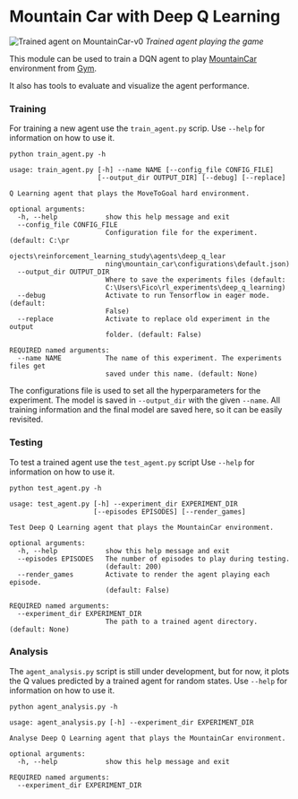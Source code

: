 # Mountain Car with Deep Q Learning

![Trained agent on MountainCar-v0](https://s7.gifyu.com/images/trained_agent.gif)
*Trained agent playing the game*

This module can be used to train a DQN agent to play [MountainCar](https://gym.openai.com/envs/MountainCar-v0/) environment from [Gym](https://gym.openai.com/).

It also has tools to evaluate and visualize the agent performance.

### Training

For training a new agent use the `train_agent.py` scrip. 
Use `--help` for information on how to use it.

```
python train_agent.py -h

usage: train_agent.py [-h] --name NAME [--config_file CONFIG_FILE]
                      [--output_dir OUTPUT_DIR] [--debug] [--replace]

Q Learning agent that plays the MoveToGoal hard environment.

optional arguments:
  -h, --help            show this help message and exit
  --config_file CONFIG_FILE
                        Configuration file for the experiment. (default: C:\pr
                        ojects\reinforcement_learning_study\agents\deep_q_lear
                        ning\mountain_car\configurations\default.json)
  --output_dir OUTPUT_DIR
                        Where to save the experiments files (default:
                        C:\Users\Fico\rl_experiments\deep_q_learning)
  --debug               Activate to run Tensorflow in eager mode. (default:
                        False)
  --replace             Activate to replace old experiment in the output
                        folder. (default: False)

REQUIRED named arguments:
  --name NAME           The name of this experiment. The experiments files get
                        saved under this name. (default: None)
```

The configurations file is used to set all the hyperparameters for the experiment.
The model is saved in `--output_dir` with the given `--name`.
All training information and the final model are saved here, so it can be easily revisited.

### Testing

To test a trained agent use the `test_agent.py` script
Use `--help` for information on how to use it.

```
python test_agent.py -h

usage: test_agent.py [-h] --experiment_dir EXPERIMENT_DIR
                     [--episodes EPISODES] [--render_games]

Test Deep Q Learning agent that plays the MountainCar environment.

optional arguments:
  -h, --help            show this help message and exit
  --episodes EPISODES   The number of episodes to play during testing.
                        (default: 200)
  --render_games        Activate to render the agent playing each episode.
                        (default: False)

REQUIRED named arguments:
  --experiment_dir EXPERIMENT_DIR
                        The path to a trained agent directory. (default: None)
```

### Analysis

The `agent_analysis.py` script is still under development, but for now, 
it plots the Q values predicted by a trained agent for random states.
Use `--help` for information on how to use it.

```
python agent_analysis.py -h

usage: agent_analysis.py [-h] --experiment_dir EXPERIMENT_DIR

Analyse Deep Q Learning agent that plays the MountainCar environment.

optional arguments:
  -h, --help            show this help message and exit

REQUIRED named arguments:
  --experiment_dir EXPERIMENT_DIR
```


